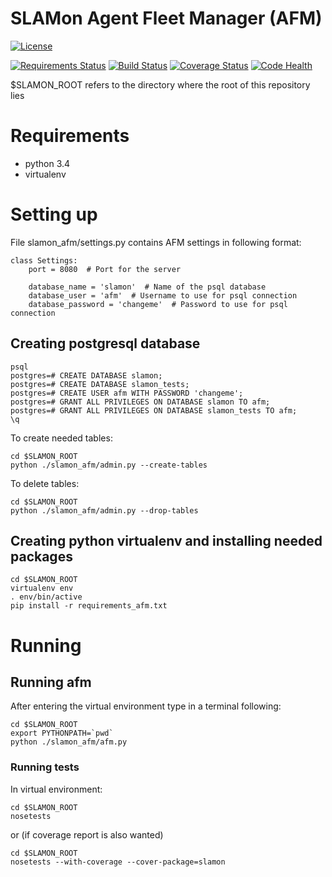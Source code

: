 SLAMon Agent Fleet Manager (AFM)
================================

[![License][license]](http://www.apache.org/licenses/LICENSE-2.0)

[![Requirements Status][req_image]][requirements]
[![Build Status][build]](https://travis-ci.org/SLAMon/slamon-agent-fleet-manager.svg?branch=master)
[![Coverage Status][coverage]](https://coveralls.io/github/SLAMon/slamon-agent-fleet-manager?branch=master)
[![Code Health][health]](https://landscape.io/github/SLAMon/slamon-agent-fleet-manager/master)

$SLAMON_ROOT refers to the directory where the root of this repository lies

# Requirements
* python 3.4
* virtualenv

# Setting up
File slamon_afm/settings.py contains AFM settings in following format:
```
class Settings:
    port = 8080  # Port for the server

    database_name = 'slamon'  # Name of the psql database
    database_user = 'afm'  # Username to use for psql connection
    database_password = 'changeme'  # Password to use for psql connection
```

## Creating postgresql database
```
psql
postgres=# CREATE DATABASE slamon;
postgres=# CREATE DATABASE slamon_tests;
postgres=# CREATE USER afm WITH PASSWORD 'changeme';
postgres=# GRANT ALL PRIVILEGES ON DATABASE slamon TO afm;
postgres=# GRANT ALL PRIVILEGES ON DATABASE slamon_tests TO afm;
\q
```

To create needed tables:
```
cd $SLAMON_ROOT
python ./slamon_afm/admin.py --create-tables
```

To delete tables:
```
cd $SLAMON_ROOT
python ./slamon_afm/admin.py --drop-tables
```

## Creating python virtualenv and installing needed packages
```
cd $SLAMON_ROOT
virtualenv env
. env/bin/active
pip install -r requirements_afm.txt
```

# Running
## Running afm
After entering the virtual environment type in a terminal following:
```
cd $SLAMON_ROOT
export PYTHONPATH=`pwd`
python ./slamon_afm/afm.py
```
### Running tests
In virtual environment:
```
cd $SLAMON_ROOT
nosetests
```
or (if coverage report is also wanted)
```
cd $SLAMON_ROOT
nosetests --with-coverage --cover-package=slamon
```

[license]: https://img.shields.io/:license-Apache%20License%20v2.0-blue.svg
[req_image]: https://requires.io/github/SLAMon/slamon-agent-fleet-manager/requirements.svg?branch=master
[requirements]: https://requires.io/github/SLAMon/slamon-agent-fleet-manager/requirements/?branch=master
[build]: https://travis-ci.org/SLAMon/slamon-agent-fleet-manager.svg?branch=master
[coverage]: https://coveralls.io/repos/SLAMon/slamon-agent-fleet-manager/badge.svg?branch=master&service=github
[health]: https://landscape.io/github/SLAMon/slamon-agent-fleet-manager/master/landscape.svg?style=flat